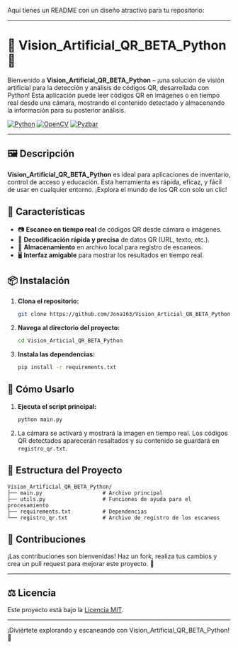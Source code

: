 Aquí tienes un README con un diseño atractivo para tu repositorio:

---

# 🎉 Vision_Artificial_QR_BETA_Python 🚀

Bienvenido a **Vision_Artificial_QR_BETA_Python** – ¡una solución de visión artificial para la detección y análisis de códigos QR, desarrollada con Python! Esta aplicación puede leer códigos QR en imágenes o en tiempo real desde una cámara, mostrando el contenido detectado y almacenando la información para su posterior análisis.

[![Python](https://img.shields.io/badge/Python-3.8%2B-blue)](https://www.python.org/downloads/) [![OpenCV](https://img.shields.io/badge/OpenCV-4.x-green)](https://opencv.org/) [![Pyzbar](https://img.shields.io/badge/pyzbar-0.1.8-orange)](https://pypi.org/project/pyzbar/)

---

## 🖼️ Descripción

**Vision_Artificial_QR_BETA_Python** es ideal para aplicaciones de inventario, control de acceso y educación. Esta herramienta es rápida, eficaz, y fácil de usar en cualquier entorno. ¡Explora el mundo de los QR con solo un clic!

## 🌟 Características

- 📷 **Escaneo en tiempo real** de códigos QR desde cámara o imágenes.
- 🧩 **Decodificación rápida y precisa** de datos QR (URL, texto, etc.).
- 💾 **Almacenamiento** en archivo local para registro de escaneos.
- 🖥️ **Interfaz amigable** para mostrar los resultados en tiempo real.

## 📦 Instalación

1. **Clona el repositorio:**
   ```bash
   git clone https://github.com/Jona163/Vision_Articial_QR_BETA_Python.git
   ```
2. **Navega al directorio del proyecto:**
   ```bash
   cd Vision_Articial_QR_BETA_Python
   ```
3. **Instala las dependencias:**
   ```bash
   pip install -r requirements.txt
   ```

## 🚀 Cómo Usarlo

1. **Ejecuta el script principal:**
   ```bash
   python main.py
   ```
2. La cámara se activará y mostrará la imagen en tiempo real. Los códigos QR detectados aparecerán resaltados y su contenido se guardará en `registro_qr.txt`.

## 📂 Estructura del Proyecto

```
Vision_Artificial_QR_BETA_Python/
├── main.py                   # Archivo principal
├── utils.py                  # Funciones de ayuda para el procesamiento
├── requirements.txt          # Dependencias
└── registro_qr.txt           # Archivo de registro de los escaneos
```

## 🤝 Contribuciones

¡Las contribuciones son bienvenidas! Haz un fork, realiza tus cambios y crea un pull request para mejorar este proyecto. 🤗

---

## ⚖️ Licencia

Este proyecto está bajo la [Licencia MIT](LICENSE).

--- 

¡Diviértete explorando y escaneando con Vision_Artificial_QR_BETA_Python! 🎉
